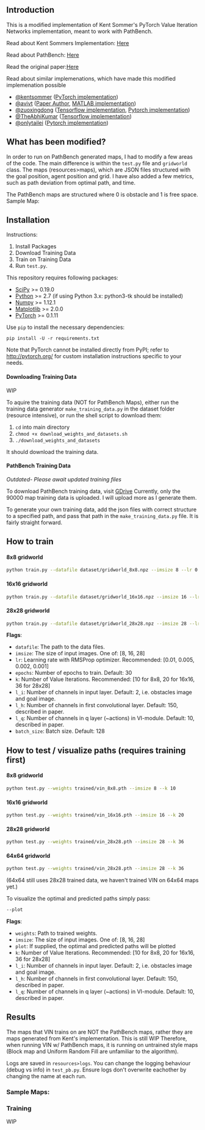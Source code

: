 
## Introduction

This is a modified implementation of Kent Sommer's PyTorch Value Iteration Networks implementation, meant to work with PathBench. 

Read about Kent Sommers Implementation: [Here](https://github.com/kentsommer/pytorch-value-iteration-networks "Pytorch implementation of Value Iteration Networks")

Read about PathBench: [Here](https://github.com/husseinalijaafar/PathBench "A Benchmarking Platform for Classic and Learned Path Planning Algorithms")

Read the original paper:[Here](https://arxiv.org/abs/1602.02867)

Read about similar implemenations, which have made this modified implemenation possible
* [@kentsommer](https://github.com/kentsommer) ([PyTorch implementation](https://github.com/kentsommer/pytorch-value-iteration-networks))
* [@avivt](https://github.com/avivt) ([Paper Author](https://arxiv.org/abs/1602.02867), [MATLAB implementation](https://github.com/avivt/VIN))
* [@zuoxingdong](https://github.com/zuoxingdong) ([Tensorflow implementation](https://github.com/zuoxingdong/VIN_TensorFlow), [Pytorch implementation](https://github.com/zuoxingdong/VIN_PyTorch_Visdom))
* [@TheAbhiKumar](https://github.com/TheAbhiKumar) ([Tensorflow implementation](https://github.com/TheAbhiKumar/tensorflow-value-iteration-networks))
* [@onlytailei](https://github.com/onlytailei) ([Pytorch implementation](https://github.com/onlytailei/Value-Iteration-Networks-PyTorch))

## What has been modified?
In order to run on PathBench generated maps, I had to modify a few areas of the code. The main difference is within the `test.py` file and `gridworld` class. The maps (resources>maps), which are JSON files structured with the goal position, agent position and grid.
I have also added a few metrics, such as path deviation from optimal path, and time.

The PathBench maps are structured where 0 is obstacle and 1 is free space. 
Sample Map:

## Installation
Instructions:
1. Install Packages
2. Download Training Data
3. Train on Training Data
4. Run `test.py`.

This repository requires following packages:
- [SciPy](https://www.scipy.org/install.html) >= 0.19.0
- [Python](https://www.python.org/) >= 2.7 (if using Python 3.x: python3-tk should be installed)
- [Numpy](https://pypi.python.org/pypi/numpy) >= 1.12.1
- [Matplotlib](https://matplotlib.org/users/installing.html) >= 2.0.0
- [PyTorch](http://pytorch.org/) >= 0.1.11

Use `pip` to install the necessary dependencies:
```
pip install -U -r requirements.txt 
```
Note that PyTorch cannot be installed directly from PyPI; refer to http://pytorch.org/ for custom installation instructions specific to your needs. 

#### Downloading Training Data
WIP 

To aquire the training data (NOT for PathBench Maps), either run the training data generator `make_training_data.py` in the dataset folder (resource intensive), or run the shell script to download them:
1. `cd` into main directory
2. `chmod +x download_weights_and_datasets.sh`
3. `./download_weights_and_datasets`

It should download the training data. 
#### PathBench Training Data

*Outdated- Please await updated training files*

To download PathBench training data, visit [GDrive](https://drive.google.com/file/d/11D-QCf5qZ4qusv66XhxOqqdcyHl5RLHk/view?usp=sharing)
Currently, only the 90000 map training data is uploaded. I will upload more as I generate them. 

To generate your own training data, add the json files with correct structure to a specified path, and pass that path in the `make_training_data.py` file. It is fairly straight forward. 

## How to train
#### 8x8 gridworld
```bash
python train.py --datafile dataset/gridworld_8x8.npz --imsize 8 --lr 0.005 --epochs 30 --k 10 --batch_size 128
```
#### 16x16 gridworld
```bash
python train.py --datafile dataset/gridworld_16x16.npz --imsize 16 --lr 0.002 --epochs 30 --k 20 --batch_size 128
```
#### 28x28 gridworld
```bash
python train.py --datafile dataset/gridworld_28x28.npz --imsize 28 --lr 0.002 --epochs 30 --k 36 --batch_size 128
```
**Flags**: 
- `datafile`: The path to the data files.
- `imsize`: The size of input images. One of: [8, 16, 28]
- `lr`: Learning rate with RMSProp optimizer. Recommended: [0.01, 0.005, 0.002, 0.001]
- `epochs`: Number of epochs to train. Default: 30
- `k`: Number of Value Iterations. Recommended: [10 for 8x8, 20 for 16x16, 36 for 28x28]
- `l_i`: Number of channels in input layer. Default: 2, i.e. obstacles image and goal image.
- `l_h`: Number of channels in first convolutional layer. Default: 150, described in paper.
- `l_q`: Number of channels in q layer (~actions) in VI-module. Default: 10, described in paper.
- `batch_size`: Batch size. Default: 128

## How to test / visualize paths (requires training first)
#### 8x8 gridworld
```bash
python test.py --weights trained/vin_8x8.pth --imsize 8 --k 10
```
#### 16x16 gridworld
```bash
python test.py --weights trained/vin_16x16.pth --imsize 16 --k 20
```
#### 28x28 gridworld
```bash
python test.py --weights trained/vin_28x28.pth --imsize 28 --k 36
```
#### 64x64 gridworld
```bash
python test.py --weights trained/vin_28x28.pth --imsize 28 --k 36
```
(64x64 still uses 28x28 trained data, we haven't trained VIN on 64x64 maps yet.)

To visualize the optimal and predicted paths simply pass:
```bash 
--plot
```

**Flags**: 
- `weights`: Path to trained weights.
- `imsize`: The size of input images. One of: [8, 16, 28]
- `plot`: If supplied, the optimal and predicted paths will be plotted 
- `k`: Number of Value Iterations. Recommended: [10 for 8x8, 20 for 16x16, 36 for 28x28]
- `l_i`: Number of channels in input layer. Default: 2, i.e. obstacles image and goal image.
- `l_h`: Number of channels in first convolutional layer. Default: 150, described in paper.
- `l_q`: Number of channels in q layer (~actions) in VI-module. Default: 10, described in paper.

## Results
The maps that VIN trains on are NOT the PathBench maps, rather they are maps generated from Kent's implementation. This is still WIP 
Therefore, when running VIN w/ PathBench maps, it is running on untrained style maps (Block map and Uniform Random Fill are unfamiliar to 
the algorithm). 

Logs are saved in `resources>logs`. You can change the logging behaviour (debug vs info) in `test_pb.py`. Ensure logs don't overwrite eachother by changing the name at each run. 

### Sample Maps: 

### Training
WIP


